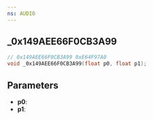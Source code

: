 ```yaml
---
ns: AUDIO
---
```

## _0x149AEE66F0CB3A99

```c
// 0x149AEE66F0CB3A99 0xE64F97A0
void _0x149AEE66F0CB3A99(float p0, float p1);
```


## Parameters
* **p0**: 
* **p1**: 

